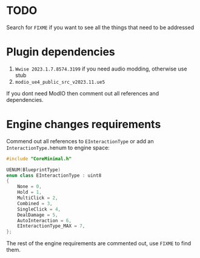 # TODO
Search for `FIXME` if you want to see all the things that need to be addressed

# Plugin dependencies
1. `Wwise 2023.1.7.8574.3199` if you need audio modding, otherwise use stub
2. `modio_ue4_public_src_v2023.11.ue5`

If you dont need ModIO then comment out all references and dependencies.


# Engine changes requirements
Commend out all references to `EInteractionType` or add an `InteractionType.h`enum to engine space:
```c++
#include "CoreMinimal.h"

UENUM(BlueprintType)
enum class EInteractionType : uint8
{
    None = 0,
    Hold = 1,
    MultiClick = 2,
    Combined = 3,
    SingleClick = 4,
    DealDamage = 5,
    AutoInteraction = 6,
    EInteractionType_MAX = 7,
};
```

The rest of the engine requirements are commented out, use `FIXME` to find them.

